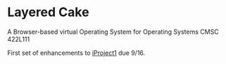 Layered Cake
============

A Browser-based virtual Operating System for Operating Systems CMSC 422L111

First set of enhancements to <a href="http://labouseur.com/courses/os/iProject1.pdf">iProject1</a> due 9/16.
